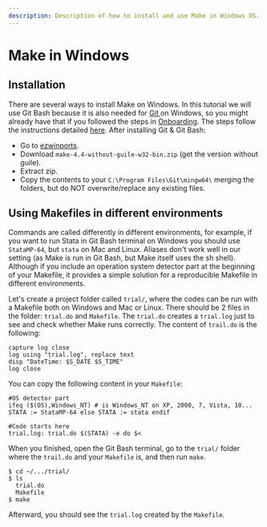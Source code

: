 ```yaml
---
description: Description of how to install and use Make in Windows OS.
---
```


# Make in Windows

## Installation

There are several ways to install Make on Windows. In this tutorial we will use Git Bash because it is also needed for [Git ](../../onboarding/git-and-github.md)on Windows, so you might already have that if you followed the steps in [Onboarding](broken-reference). The steps follow the instructions detailed [here](https://gist.github.com/evanwill/0207876c3243bbb6863e65ec5dc3f058). After installing Git & Git Bash:

* Go to [ezwinports](https://sourceforge.net/projects/ezwinports/files/).
* Download `make-4.4-without-guile-w32-bin.zip` (get the version without guile).
* Extract zip.
* Copy the contents to your `C:\Program Files\Git\mingw64\` merging the folders, but do NOT overwrite/replace any existing files.

## Using Makefiles in different environments

Commands are called differently in different environments, for example, if you want to run Stata in Git Bash terminal on Windows you should use `StataMP-64`, but `stata` on Mac and Linux. Aliases don't work well in our setting (as Make is run in Git Bash, but Make itself uses the sh shell). Although if you include an operation system detector part at the beginning of your Makefile, it provides a simple solution for a reproducible Makefile in different environments.&#x20;

Let's create a project folder called `trial/`, where the codes can be run with a Makefile both on Windows and Mac or Linux. There should be 2 files in the folder: `trial.do` and `Makefile`. The `trial.do` creates a `trial.log` just to see and check whether Make runs correctly. The content of `trail.do` is the following:

```
capture log close
log using "trial.log", replace text
disp "DateTime: $S_DATE $S_TIME"
log close
```

You can copy the following content in your `Makefile`:

```
#OS detector part
ifeq ($(OS),Windows_NT) # is Windows_NT on XP, 2000, 7, Vista, 10... STATA := StataMP-64 else STATA := stata endif

#Code starts here
trial.log: trial.do $(STATA) -e do $<
```

When you finished, open the Git Bash terminal, go to the `trial/` folder where the `trail.do` and your `Makefile` is, and then run `make`.

```
$ cd ~/.../trial/
$ ls
  trial.do
  Makefile
$ make
```

Afterward, you should see the `trial.log` created by the `Makefile`.
